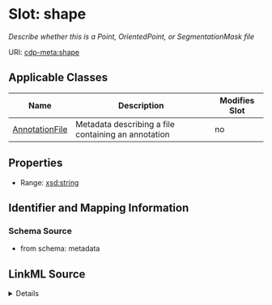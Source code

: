 # Slot: shape


_Describe whether this is a Point, OrientedPoint, or SegmentationMask file_



URI: [cdp-meta:shape](metadatashape)



<!-- no inheritance hierarchy -->




## Applicable Classes

| Name | Description | Modifies Slot |
| --- | --- | --- |
[AnnotationFile](AnnotationFile.md) | Metadata describing a file containing an annotation |  no  |







## Properties

* Range: [xsd:string](http://www.w3.org/2001/XMLSchema#string)





## Identifier and Mapping Information







### Schema Source


* from schema: metadata




## LinkML Source

<details>
```yaml
name: shape
description: Describe whether this is a Point, OrientedPoint, or SegmentationMask
  file
from_schema: metadata
exact_mappings:
- cdp-common:annotation_file_shape_type
rank: 1000
alias: shape
owner: AnnotationFile
domain_of:
- AnnotationFile
range: string
inlined: true
inlined_as_list: true

```
</details>
